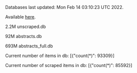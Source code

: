 Databases last updated: Mon Feb 14 03:10:23 UTC 2022. 

Available [here](https://github.com/cbeauhilton/ash-db/releases).

2.2M	unscraped.db

92M	abstracts.db

693M	abstracts_full.db

Current number of items in db:
[{"count(*)": 93309}]

Current number of scraped items in db:
[{"count(*)": 85592}]
